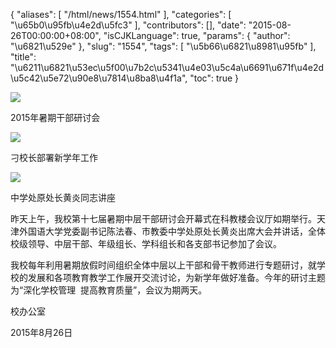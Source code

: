 {
    "aliases": [
        "/html/news/1554.html"
    ],
    "categories": [
        "\u65b0\u95fb\u4e2d\u5fc3"
    ],
    "contributors": [],
    "date": "2015-08-26T00:00:00+08:00",
    "isCJKLanguage": true,
    "params": {
        "author": "\u6821\u529e"
    },
    "slug": "1554",
    "tags": [
        "\u5b66\u6821\u8981\u95fb"
    ],
    "title": "\u6211\u6821\u53ec\u5f00\u7b2c\u5341\u4e03\u5c4a\u6691\u671f\u4e2d\u5c42\u5e72\u90e8\u7814\u8ba8\u4f1a",
    "toc": true
}

![](https://cdn.tfls.online/mirror/full/0d9758712d1946d76c547b89a36f02d44d01cad2.jpg)




2015年暑期干部研讨会




![](https://cdn.tfls.online/mirror/full/46d532df5a5744af14892c002923b7d07d7d26fd.jpg)




刁校长部署新学年工作




![](https://cdn.tfls.online/mirror/full/cdcd2b72824c53909917bd118860c91f7542b24b.jpg)




中学处原处长黄炎同志讲座




  





昨天上午，我校第十七届暑期中层干部研讨会开幕式在科教楼会议厅如期举行。天津外国语大学党委副书记陈法春、市教委中学处原处长黄炎出席大会并讲话，全体校级领导、中层干部、年级组长、学科组长和各支部书记参加了会议。




我校每年利用暑期放假时间组织全体中层以上干部和骨干教师进行专题研讨，就学校的发展和各项教育教学工作展开交流讨论，为新学年做好准备。今年的研讨主题为“深化学校管理  提高教育质量”，会议为期两天。









校办公室




2015年8月26日




  



